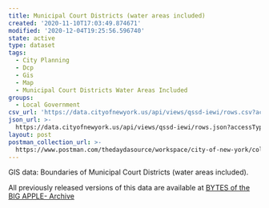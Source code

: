 ```yaml
---
title: Municipal Court Districts (water areas included)
created: '2020-11-10T17:03:49.874671'
modified: '2020-12-04T19:25:56.596740'
state: active
type: dataset
tags:
  - City Planning
  - Dcp
  - Gis
  - Map
  - Municipal Court Districts Water Areas Included
groups:
  - Local Government
csv_url: 'https://data.cityofnewyork.us/api/views/qssd-iewi/rows.csv?accessType=DOWNLOAD'
json_url: >-
  https://data.cityofnewyork.us/api/views/qssd-iewi/rows.json?accessType=DOWNLOAD
layout: post
postman_collection_url: >-
  https://www.postman.com/thedaydasource/workspace/city-of-new-york/collection/15909983-e2f3abc6-0475-414d-9ed4-1556935922af
---
```

GIS data: Boundaries of Municipal Court Districts (water areas included).

All previously released versions of this data are available at <a href="https://www1.nyc.gov/site/planning/data-maps/open-data/bytes-archive.page?sorts[year]=0">BYTES of the BIG APPLE- Archive</a>
